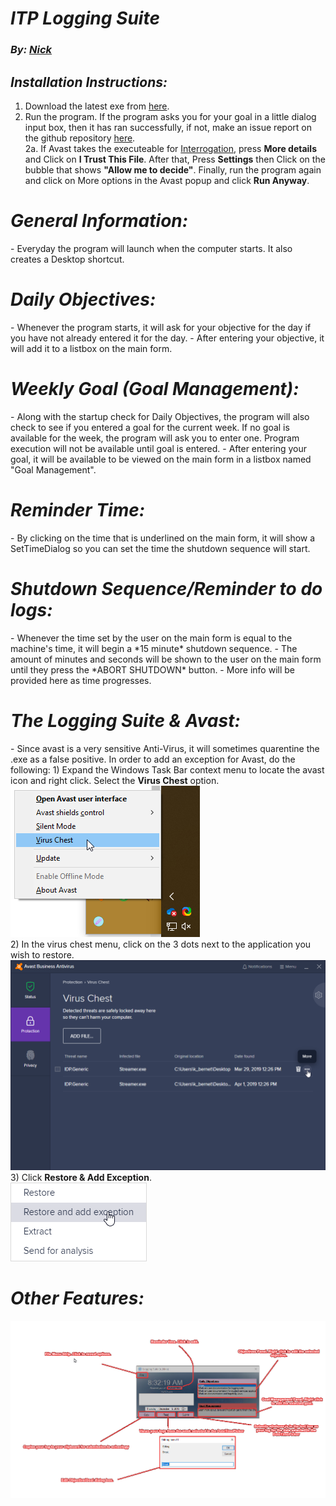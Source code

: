 # ***ITP Logging Suite***
### *By: [Nick](http://steamcommunity.com/profiles/76561198124391666)*

## *Installation Instructions:*
1. Download the latest exe from [here](https://github.com/nicksuperiorservers/loggingSuite/releases/latest).
2. Run the program. If the program asks you for your goal in a little dialog input box, then it has ran successfully, if not, make an issue report on the github repository [here](https://github.com/nicksuperiorservers/loggingSuite/issues/new). <br>
2a. If Avast takes the executeable for [Interrogation](Images/Interro.png), press <b>More details</b> and Click on <b>I Trust This File</b>. After that, Press <b>Settings</b> then Click on the bubble that shows <b>"Allow me to decide"</b>. Finally, run the program again and click on More options in the Avast popup and click <b>Run Anyway</b>.

<h1> <b><i>General Information:</i></b> </h1>
- Everyday the program will launch when the computer starts. It also creates a Desktop shortcut.<br>
<h1> <b><i>Daily Objectives:</i></b> </h1>
- Whenever the program starts, it will ask for your objective for the day if you have not already entered it for the day.
- After entering your objective, it will add it to a listbox on the main form.
<h1> <b><i>Weekly Goal (Goal Management):</i></b> </h1>
- Along with the startup check for Daily Objectives, the program will also check to see if you entered a goal for the current week. If no goal is available for the week, the program will ask you to enter one. Program execution will not be available until goal is entered.
- After entering your goal, it will be available to be viewed on the main form in a listbox named "Goal Management".
<h1> <b><i>Reminder Time:</i></b> </h1>
- By clicking on the time that is underlined on the main form, it will show a SetTimeDialog so you can set the time the shutdown sequence will start.
<h1> <b><i>Shutdown Sequence/Reminder to do logs:</i></b> </h1>
- Whenever the time set by the user on the main form is equal to the machine's time, it will begin a *15 minute* shutdown sequence.
- The amount of minutes and seconds will be shown to the user on the main form until they press the *ABORT SHUTDOWN* button.
- More info will be provided here as time progresses.
<h1> <b><i>The Logging Suite & Avast:</i></b> </h1>
- Since avast is a very sensitive Anti-Virus, it will sometimes quarentine the .exe as a false positive. In order to add an exception for Avast, do the following:
  1) Expand the Windows Task Bar context menu to locate the avast icon and right click. Select the <b>Virus Chest</b> option.<br>
<img src="Images/avast1.png"><br>
  2) In the virus chest menu, click on the 3 dots next to the application you wish to restore.<br>
  <img src="Images/Avast2.png"><br>
  3) Click <b>Restore & Add Exception</b>.<br>
  <img src="Images/Avast3.png"><br>
<h1> <b><i>Other Features:</i></b> </h1>
<img src="Images/AllFeatures.png">
